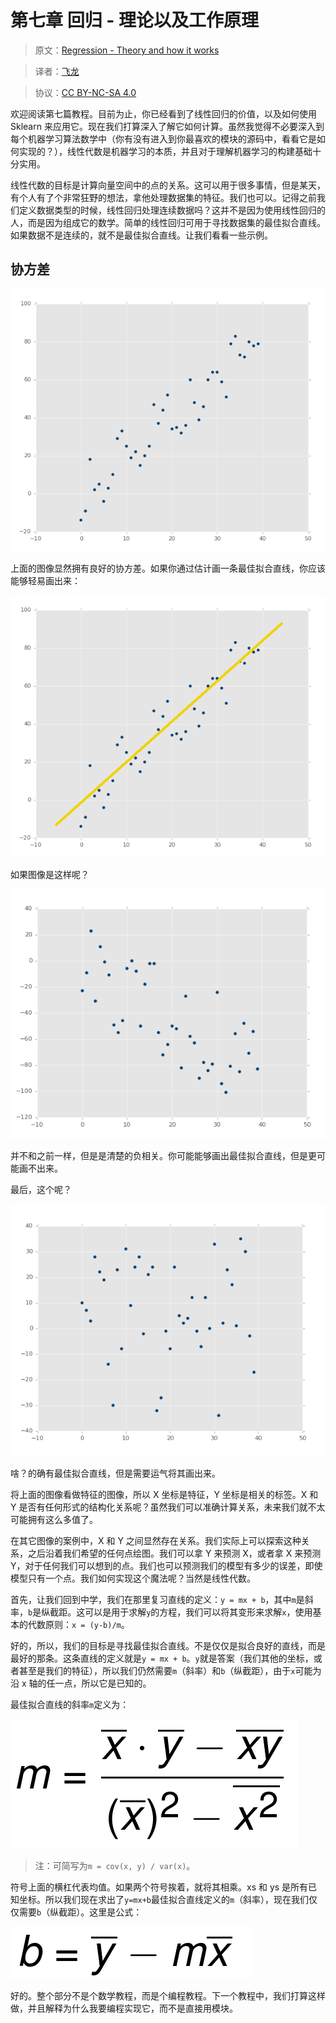 # 第七章 回归 - 理论以及工作原理

> 原文：[Regression - Theory and how it works](https://pythonprogramming.net/simple-linear-regression-machine-learning-tutorial/)

> 译者：[飞龙](https://github.com/)

> 协议：[CC BY-NC-SA 4.0](http://creativecommons.org/licenses/by-nc-sa/4.0/)

欢迎阅读第七篇教程。目前为止，你已经看到了线性回归的价值，以及如何使用 Sklearn 来应用它。现在我们打算深入了解它如何计算。虽然我觉得不必要深入到每个机器学习算法数学中（你有没有进入到你最喜欢的模块的源码中，看看它是如何实现的？），线性代数是机器学习的本质，并且对于理解机器学习的构建基础十分实用。

线性代数的目标是计算向量空间中的点的关系。这可以用于很多事情，但是某天，有个人有了个非常狂野的想法，拿他处理数据集的特征。我们也可以。记得之前我们定义数据类型的时候，线性回归处理连续数据吗？这并不是因为使用线性回归的人，而是因为组成它的数学。简单的线性回归可用于寻找数据集的最佳拟合直线。如果数据不是连续的，就不是最佳拟合直线。让我们看看一些示例。

## 协方差

![](img/7-1.png)

上面的图像显然拥有良好的协方差。如果你通过估计画一条最佳拟合直线，你应该能够轻易画出来：

![](img/7-2.png)

如果图像是这样呢？

![](img/7-3.png)

并不和之前一样，但是是清楚的负相关。你可能能够画出最佳拟合直线，但是更可能画不出来。

最后，这个呢？

![](img/7-4.png)

啥？的确有最佳拟合直线，但是需要运气将其画出来。

将上面的图像看做特征的图像，所以 X 坐标是特征，Y 坐标是相关的标签。X 和 Y 是否有任何形式的结构化关系呢？虽然我们可以准确计算关系，未来我们就不太可能拥有这么多值了。

在其它图像的案例中，X 和 Y 之间显然存在关系。我们实际上可以探索这种关系，之后沿着我们希望的任何点绘图。我们可以拿 Y 来预测 X，或者拿 X 来预测 Y，对于任何我们可以想到的点。我们也可以预测我们的模型有多少的误差，即使模型只有一个点。我们如何实现这个魔法呢？当然是线性代数。

首先，让我们回到中学，我们在那里复习直线的定义：`y = mx + b`，其中`m`是斜率，`b`是纵截距。这可以是用于求解`y`的方程，我们可以将其变形来求解`x`，使用基本的代数原则：`x = (y-b)/m`。

好的，所以，我们的目标是寻找最佳拟合直线。不是仅仅是拟合良好的直线，而是最好的那条。这条直线的定义就是`y = mx + b`。`y`就是答案（我们其他的坐标，或者甚至是我们的特征），所以我们仍然需要`m`（斜率）和`b`（纵截距），由于`x`可能为沿 x 轴的任一点，所以它是已知的。

最佳拟合直线的斜率`m`定义为：

![](img/7-5.png)

> 注：可简写为`m = cov(x, y) / var(x)`。

符号上面的横杠代表均值。如果两个符号挨着，就将其相乘。xs 和 ys 是所有已知坐标。所以我们现在求出了`y=mx+b`最佳拟合直线定义的`m`（斜率），现在我们仅仅需要`b`（纵截距）。这里是公式：

![](img/7-6.png)

好的。整个部分不是个数学教程，而是个编程教程。下一个教程中，我们打算这样做，并且解释为什么我要编程实现它，而不是直接用模块。
